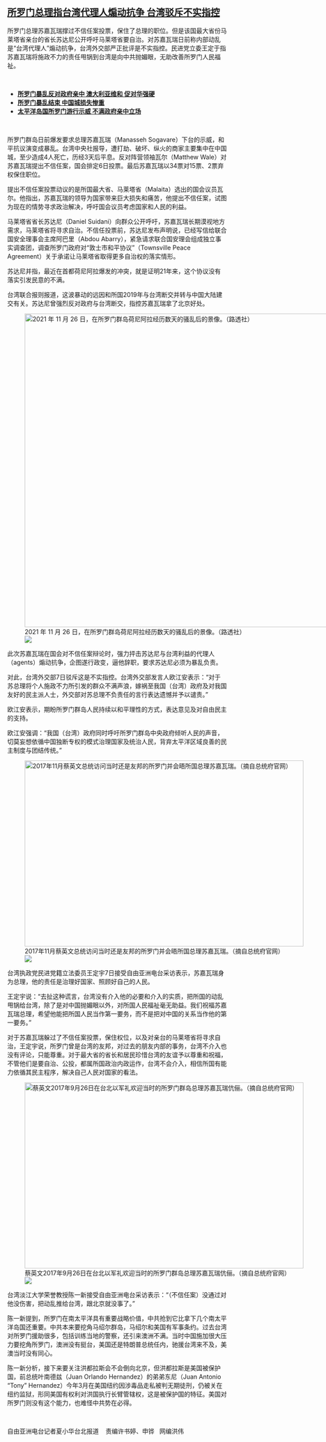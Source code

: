 <!--1638904033000-->
[所罗门总理指台湾代理人煽动抗争   台湾驳斥不实指控](https://www.rfa.org/mandarin/yataibaodao/gangtai/hx2-12072021135108.html)
------

<p></p><p>所罗门总理苏嘉瓦瑞撑过不信任案投票，保住了总理的职位。但是该国最大省份马莱塔省亲台的省长苏达尼公开呼吁马莱塔省要自治。对苏嘉瓦瑞日前称内部动乱是“台湾代理人”煽动抗争，台湾外交部严正批评是不实指控。民进党立委王定于指苏嘉瓦瑞将施政不力的责任甩锅到台湾是向中共抛媚眼，无助改善所罗门人民福祉。</p><p><br/></p><ul><li><a href="https://www.rfa.org/mandarin/yataibaodao/junshiwaijiao/cl2-11292021090855.html"><strong>所罗门暴乱反对政府亲中 澳大利亚维和 促对华强硬</strong></a></li><li><strong><a href="https://www.rfa.org/mandarin/Xinwen/1-11282021102312.html">所罗门暴乱结束 中国城损失惨重</a></strong></li><li><strong><a href="https://www.rfa.org/mandarin/Xinwen/9-11252021164712.html">太平洋岛国所罗门游行示威 不满政府亲中立场</a></strong></li></ul><p><br/></p><p>所罗门群岛日前爆发要求总理苏嘉瓦瑞（Manasseh Sogavare）下台的示威，和平抗议演变成暴乱。台湾中央社报导，遭打劫、破坏、纵火的商家主要集中在中国城，至少造成4人死亡，历经3天后平息。反对阵营领袖瓦尔（Matthew Wale）对苏嘉瓦瑞提出不信任案，国会排定6日投票。最后苏嘉瓦瑞以34票对15<span>票、</span>2票弃权保住职位。</p><p>提出不信任案投票动议的是所国最大省、马莱塔省（Malaita）选出的国会议员瓦尔。他指出，苏嘉瓦瑞的领导为国家带来巨大损失和痛苦，他提出不信任案，试图为现在的情势寻求政治解决，呼吁国会议员考虑国家和人民的利益。</p><p>马莱塔省省长苏达尼（Daniel Suidani）向群众公开呼吁，苏嘉瓦瑞长期漠视地方需求，马莱塔省将寻求自治。不信任投票前，苏达尼发布声明说，已经写信给联合国安全理事会主席阿巴里（Abdou Abarry），紧急请求联合国安理会组成独立事实调查团，调查所罗门政府对“敦士市和平协议”（Townsville Peace Agreement）关于承诺让马莱塔省取得更多自治权的落实情形。</p><p>苏达尼并指，最近在首都荷尼阿拉爆发的冲突，就是证明21年来，这个协议没有落实引发民意的不满。</p><p>台湾联合报则报道，这波暴动的远因和所国2019年与台湾断交并转与中国大陆建交有关。苏达尼曾强烈反对政府与台湾断交，指控苏嘉瓦瑞拿了北京好处。</p><p><figure class="image-richtext image-inline captioned" style="width:1280px;"><img alt="2021 年 11 月 26 日，在所罗门群岛荷尼阿拉经历数天的骚乱后的景像。（路透社）" height="720" src="https://www.rfa.org/mandarin/yataibaodao/gangtai/hx2-12072021135108.html/2.jpeg/@@images/5c26b4b5-701d-4614-930e-7a56ae1d0578.jpeg" title="2.jpeg" width="1280"/><figcaption class="image-caption">2021 年 11 月 26 日，在所罗门群岛荷尼阿拉经历数天的骚乱后的景像。（路透社）</figcaption><small></small><div id="zoomattribute"><a data-caption="2021 年 11 月 26 日，在所罗门群岛荷尼阿拉经历数天的骚乱后的景像。（路透社）" data-fancybox="" href="https://www.rfa.org/mandarin/yataibaodao/gangtai/hx2-12072021135108.html/2.jpeg" id="single_image" title="2021 年 11 月 26 日，在所罗门群岛荷尼阿拉经历数天的骚乱后的景像。（路透社）"><img src="/++plone++rfa-resources/img/icon-zoom.png"/></a></div></figure></p><p>此次苏嘉瓦瑞在国会对不信任案辩论时，强力抨击苏达尼与台湾利益的代理人（agents）煽动抗争，企图遂行政变，逼他辞职，要求苏达尼必须为暴乱负责。</p><p>对此，台湾外交部7日驳斥这是不实指控。台湾外交部发言人欧江安表示：“对于苏总理将个人施政不力所引发的群众不满声浪，嫁祸至我国（台湾）政府及对我国友好的民主派人士，外交部对苏总理不负责任的言行表达遗憾并予以谴责。”</p><p>欧江安表示，期盼所罗门群岛人民持续以和平理性的方式，表达意见及对自由民主的支持。</p><p>欧江安强调：“我国（台湾）政府同时呼吁所罗门群岛中央政府倾听人民的声音，切莫妄想依循中国独断专权的模式治理国家及统治人民，背弃太平洋区域良善的民主制度与团结传统。”</p><p><figure class="image-richtext image-inline captioned" style="width:640px;"><img alt="2017年11月蔡英文总统访问当时还是友邦的所罗门并会晤所国总理苏嘉瓦瑞。（摘自总统府官网）" height="427" src="https://www.rfa.org/mandarin/yataibaodao/gangtai/hx2-12072021135108.html/3.jpg/@@images/3e1ef611-222e-458c-8cf5-d8aec4e50571.jpeg" title="3.jpg" width="640"/><figcaption class="image-caption">2017年11月蔡英文总统访问当时还是友邦的所罗门并会晤所国总理苏嘉瓦瑞。（摘自总统府官网）</figcaption><small></small><div id="zoomattribute"><a data-caption="2017年11月蔡英文总统访问当时还是友邦的所罗门并会晤所国总理苏嘉瓦瑞。（摘自总统府官网）" data-fancybox="" href="https://www.rfa.org/mandarin/yataibaodao/gangtai/hx2-12072021135108.html/3.jpg" id="single_image" title="2017年11月蔡英文总统访问当时还是友邦的所罗门并会晤所国总理苏嘉瓦瑞。（摘自总统府官网）"><img src="/++plone++rfa-resources/img/icon-zoom.png"/></a></div></figure></p><p>台湾执政党民进党籍立法委员王定宇7日接受自由亚洲电台采访表示，苏嘉瓦瑞身为总理，他的责任是治理好国家、照顾好自己的人民。</p><p>王定宇说：“去扯这种谎言，台湾没有介入他的必要和介入的实质，把所国的动乱甩锅给台湾，除了是对中国抛媚眼以外，对所国人民福祉毫无助益。我们祝福苏嘉瓦瑞总理，希望他能把所国人民当作第一要务，而不是把对中国的关系当作他的第一要务。”</p><p>对于苏嘉瓦瑞躲过了不信任案投票，保住权位，以及对亲台的马莱塔省将寻求自治，王定宇说，所罗门曾是台湾的友邦，对过去的朋友内部的事务，台湾不介入也没有评论，只能尊重。对于最大省的省长和居民珍惜台湾的友谊予以尊重和祝福，不管他们是要自治、公投，都属所国政治内政运作，台湾不会介入，相信所国有能力依循其民主程序，解决自己人民对国家的看法。</p><p><figure class="image-richtext image-inline captioned" style="width:640px;"><img alt="蔡英文2017年9月26日在台北以军礼欢迎当时的所罗门群岛总理苏嘉瓦瑞伉俪。（摘自总统府官网）" height="427" src="https://www.rfa.org/mandarin/yataibaodao/gangtai/hx2-12072021135108.html/4.jpg/@@images/d978f9ff-87d2-40b1-9612-9413d77b6e31.jpeg" title="4.jpg" width="640"/><figcaption class="image-caption">蔡英文2017年9月26日在台北以军礼欢迎当时的所罗门群岛总理苏嘉瓦瑞伉俪。（摘自总统府官网）</figcaption><small></small><div id="zoomattribute"><a data-caption="蔡英文2017年9月26日在台北以军礼欢迎当时的所罗门群岛总理苏嘉瓦瑞伉俪。（摘自总统府官网）" data-fancybox="" href="https://www.rfa.org/mandarin/yataibaodao/gangtai/hx2-12072021135108.html/4.jpg" id="single_image" title="蔡英文2017年9月26日在台北以军礼欢迎当时的所罗门群岛总理苏嘉瓦瑞伉俪。（摘自总统府官网）"><img src="/++plone++rfa-resources/img/icon-zoom.png"/></a></div></figure></p><p>台湾淡江大学荣誉教授陈一新接受自由亚洲电台采访表示：“（不信任案）没通过对他没伤害，把动乱推给台湾，跟北京就没事了。”</p><p>陈一新提到，所罗门在南太平洋具有重要战略价值，中共抢到它比拿下几个南太平洋岛国还重要。中共本来要挖角马绍尔群岛，马绍尔和美国有军事条约。过去台湾对所罗门援助很多，包括训练当地的警察，还引来澳洲不满。当时中国施加很大压力要挖角所罗门，澳洲没有挺台，美国还是特朗普总统任内，驰援台湾来不及，美澳当时没有同心。</p><p>陈一新分析，接下来要关注洪都拉斯会不会倒向北京，但洪都拉斯是美国被保护国，前总统叶南德兹（Juan Orlando Hernandez）的弟弟东尼（Juan Antonio <span>“</span>Tony<span>”</span> Hernandez<span>）今年</span>3月在美国纽约因涉毒品走私被判无期徒刑，仍被关在纽约监狱，形同美国有权利对洪国执行长臂管辖权，这是被保护国的特征。美国对所罗门则没有这个能力，也难怪中共势在必得。</p><p><br/></p><p>自由亚洲电台记者夏小华台北报道    责编许书婷、申铧   网编洪伟</p>
